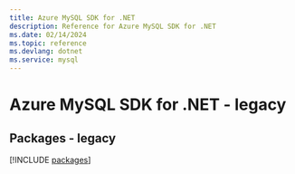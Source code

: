 ```yaml
---
title: Azure MySQL SDK for .NET
description: Reference for Azure MySQL SDK for .NET
ms.date: 02/14/2024
ms.topic: reference
ms.devlang: dotnet
ms.service: mysql
---
```

# Azure MySQL SDK for .NET - legacy
## Packages - legacy
[!INCLUDE [packages](mysql-index.md)]